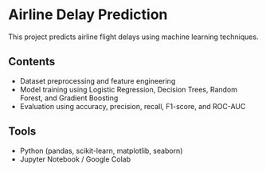 # Airline Delay Prediction  

This project predicts airline flight delays using machine learning techniques.  

## Contents
- Dataset preprocessing and feature engineering  
- Model training using Logistic Regression, Decision Trees, Random Forest, and Gradient Boosting  
- Evaluation using accuracy, precision, recall, F1-score, and ROC-AUC  

## Tools
- Python (pandas, scikit-learn, matplotlib, seaborn)  
- Jupyter Notebook / Google Colab  
